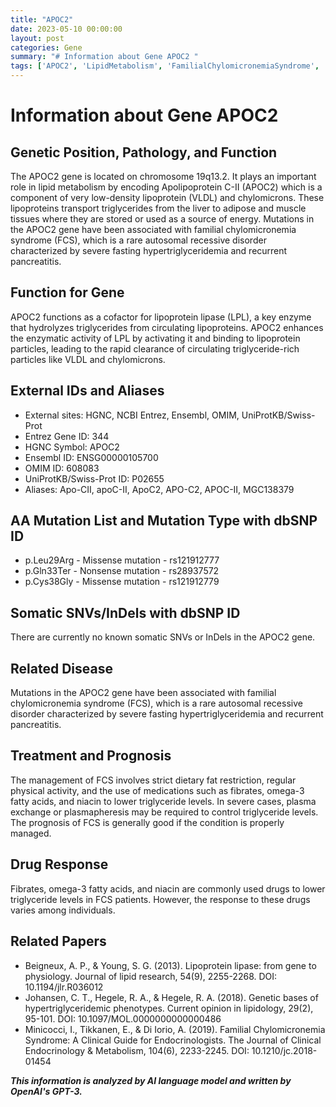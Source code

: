 ```yaml
---
title: "APOC2"
date: 2023-05-10 00:00:00
layout: post
categories: Gene
summary: "# Information about Gene APOC2 "
tags: ['APOC2', 'LipidMetabolism', 'FamilialChylomicronemiaSyndrome', 'Mutation', 'Triglycerides', 'DrugResponse', 'PlasmaExchange', 'Hypertriglyceridemia']
---
```


# Information about Gene APOC2 

## Genetic Position, Pathology, and Function
The APOC2 gene is located on chromosome 19q13.2. It plays an important role in lipid metabolism by encoding Apolipoprotein C-II (APOC2) which is a component of very low-density lipoprotein (VLDL) and chylomicrons. These lipoproteins transport triglycerides from the liver to adipose and muscle tissues where they are stored or used as a source of energy. Mutations in the APOC2 gene have been associated with familial chylomicronemia syndrome (FCS), which is a rare autosomal recessive disorder characterized by severe fasting hypertriglyceridemia and recurrent pancreatitis. 

## Function for Gene
APOC2 functions as a cofactor for lipoprotein lipase (LPL), a key enzyme that hydrolyzes triglycerides from circulating lipoproteins. APOC2 enhances the enzymatic activity of LPL by activating it and binding to lipoprotein particles, leading to the rapid clearance of circulating triglyceride-rich particles like VLDL and chylomicrons.

## External IDs and Aliases
- External sites: HGNC, NCBI Entrez, Ensembl, OMIM, UniProtKB/Swiss-Prot
- Entrez Gene ID: 344
- HGNC Symbol: APOC2
- Ensembl ID: ENSG00000105700
- OMIM ID: 608083
- UniProtKB/Swiss-Prot ID: P02655
- Aliases: Apo-CII, apoC-II, ApoC2, APO-C2, APOC-II, MGC138379

## AA Mutation List and Mutation Type with dbSNP ID
- p.Leu29Arg - Missense mutation - rs121912777
- p.Gln33Ter - Nonsense mutation - rs28937572
- p.Cys38Gly - Missense mutation - rs121912779

## Somatic SNVs/InDels with dbSNP ID
There are currently no known somatic SNVs or InDels in the APOC2 gene.

## Related Disease
Mutations in the APOC2 gene have been associated with familial chylomicronemia syndrome (FCS), which is a rare autosomal recessive disorder characterized by severe fasting hypertriglyceridemia and recurrent pancreatitis. 

## Treatment and Prognosis
The management of FCS involves strict dietary fat restriction, regular physical activity, and the use of medications such as fibrates, omega-3 fatty acids, and niacin to lower triglyceride levels. In severe cases, plasma exchange or plasmapheresis may be required to control triglyceride levels. The prognosis of FCS is generally good if the condition is properly managed.

## Drug Response
Fibrates, omega-3 fatty acids, and niacin are commonly used drugs to lower triglyceride levels in FCS patients. However, the response to these drugs varies among individuals.

## Related Papers
- Beigneux, A. P., & Young, S. G. (2013). Lipoprotein lipase: from gene to physiology. Journal of lipid research, 54(9), 2255-2268. DOI: 10.1194/jlr.R036012
- Johansen, C. T., Hegele, R. A., & Hegele, R. A. (2018). Genetic bases of hypertriglyceridemic phenotypes. Current opinion in lipidology, 29(2), 95-101. DOI: 10.1097/MOL.0000000000000486
- Minicocci, I., Tikkanen, E., & Di Iorio, A. (2019). Familial Chylomicronemia Syndrome: A Clinical Guide for Endocrinologists. The Journal of Clinical Endocrinology & Metabolism, 104(6), 2233-2245. DOI: 10.1210/jc.2018-01454

**_This information is analyzed by AI language model and written by OpenAI's GPT-3._**